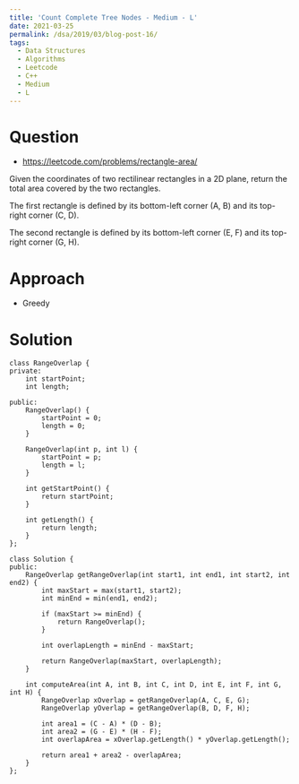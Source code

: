 ```yaml
---
title: 'Count Complete Tree Nodes - Medium - L'
date: 2021-03-25
permalink: /dsa/2019/03/blog-post-16/
tags:
  - Data Structures
  - Algorithms
  - Leetcode
  - C++
  - Medium
  - L
---
```


# Question
- https://leetcode.com/problems/rectangle-area/

Given the coordinates of two rectilinear rectangles in a 2D plane, return the total area covered by the two rectangles.

The first rectangle is defined by its bottom-left corner (A, B) and its top-right corner (C, D).

The second rectangle is defined by its bottom-left corner (E, F) and its top-right corner (G, H).

# Approach

- Greedy
    
# Solution
```  
class RangeOverlap {
private:
    int startPoint;
    int length;
    
public:
    RangeOverlap() {
        startPoint = 0;
        length = 0;
    }
    
    RangeOverlap(int p, int l) {
        startPoint = p;
        length = l;
    }
    
    int getStartPoint() {
        return startPoint;
    }
    
    int getLength() {
        return length;
    }
};

class Solution {
public:
    RangeOverlap getRangeOverlap(int start1, int end1, int start2, int end2) {
        int maxStart = max(start1, start2);
        int minEnd = min(end1, end2);
        
        if (maxStart >= minEnd) {
            return RangeOverlap();
        }
        
        int overlapLength = minEnd - maxStart;
        
        return RangeOverlap(maxStart, overlapLength);
    }

    int computeArea(int A, int B, int C, int D, int E, int F, int G, int H) {
        RangeOverlap xOverlap = getRangeOverlap(A, C, E, G);
        RangeOverlap yOverlap = getRangeOverlap(B, D, F, H);
        
        int area1 = (C - A) * (D - B);
        int area2 = (G - E) * (H - F);
        int overlapArea = xOverlap.getLength() * yOverlap.getLength();
        
        return area1 + area2 - overlapArea;
    }
};
```